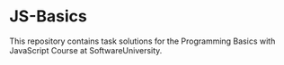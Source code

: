 # JS-Basics

This repository contains task solutions for the Programming Basics with JavaScript Course at SoftwareUniversity.
